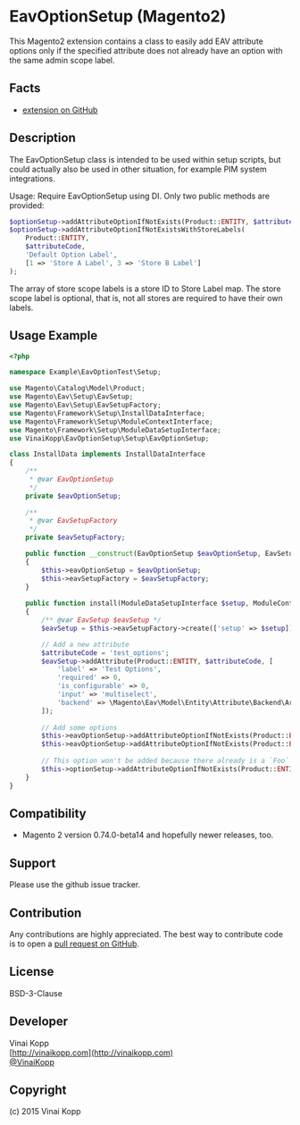 EavOptionSetup (Magento2)  
=======================

This Magento2 extension contains a class to easily add EAV attribute options only if the specified attribute does not
already have an option with the same admin scope label.

Facts
-----
- [extension on GitHub](https://github.com/Vinai/VinaiKopp_EavOptionSetup)

Description
-----------
The EavOptionSetup class is intended to be used within setup scripts, but could actually also be used in other
situation, for example PIM system integrations.

Usage: Require EavOptionSetup using DI. Only two public methods are provided:

```php
$optionSetup->addAttributeOptionIfNotExists(Product::ENTITY, $attributeCode, 'Default Option Label');
$optionSetup->addAttributeOptionIfNotExistsWithStoreLabels(
    Product::ENTITY,
    $attributeCode,
    'Default Option Label',
    [1 => 'Store A Label', 3 => 'Store B Label']
);
```

The array of store scope labels is a store ID to Store Label map. The store scope label is optional, that is, not all
stores are required to have their own labels.

Usage Example
-------------

```php
<?php

namespace Example\EavOptionTest\Setup;

use Magento\Catalog\Model\Product;
use Magento\Eav\Setup\EavSetup;
use Magento\Eav\Setup\EavSetupFactory;
use Magento\Framework\Setup\InstallDataInterface;
use Magento\Framework\Setup\ModuleContextInterface;
use Magento\Framework\Setup\ModuleDataSetupInterface;
use VinaiKopp\EavOptionSetup\Setup\EavOptionSetup;

class InstallData implements InstallDataInterface
{
    /**
     * @var EavOptionSetup
     */
    private $eavOptionSetup;
    
    /**
     * @var EavSetupFactory
     */
    private $eavSetupFactory;

    public function __construct(EavOptionSetup $eavOptionSetup, EavSetupFactory $eavSetupFactory)
    {
        $this->eavOptionSetup = $eavOptionSetup;
        $this->eavSetupFactory = $eavSetupFactory;
    }
    
    public function install(ModuleDataSetupInterface $setup, ModuleContextInterface $context)
    {
        /** @var EavSetup $eavSetup */
        $eavSetup = $this->eavSetupFactory->create(['setup' => $setup]);

        // Add a new attribute
        $attributeCode = 'test_options';
        $eavSetup->addAttribute(Product::ENTITY, $attributeCode, [
            'label' => 'Test Options',
            'required' => 0,
            'is_configurable' => 0,
            'input' => 'multiselect',
            'backend' => \Magento\Eav\Model\Entity\Attribute\Backend\ArrayBackend::class
        ]);
        
        // Add some options
        $this->eavOptionSetup->addAttributeOptionIfNotExists(Product::ENTITY, $attributeCode, 'Foo');
        $this->eavOptionSetup->addAttributeOptionIfNotExists(Product::ENTITY, $attributeCode, 'Bar');
        
        // This option won't be added because there already is a `Foo` option.
        $this->optionSetup->addAttributeOptionIfNotExists(Product::ENTITY, $attributeCode, 'Foo');
    }
}
```

Compatibility
-------------
- Magento 2 version 0.74.0-beta14 and hopefully newer releases, too.

Support
-------
Please use the github issue tracker.

Contribution
------------
Any contributions are highly appreciated. The best way to contribute code is to open a
[pull request on GitHub](https://help.github.com/articles/using-pull-requests).

License
-------
BSD-3-Clause

Developer
---------
Vinai Kopp  
[http://vinaikopp.com](http://vinaikopp.com)  
[@VinaiKopp](https://twitter.com/VinaiKopp)

Copyright
---------
(c) 2015 Vinai Kopp
